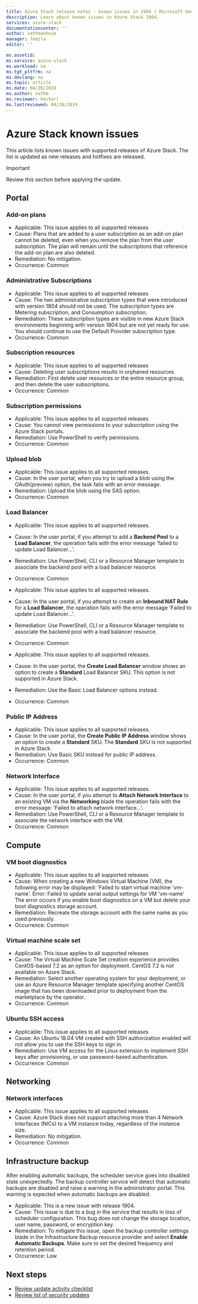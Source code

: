 ```yaml
---
title: Azure Stack release notes - known issues in 1904 | Microsoft Docs
description: Learn about known issues in Azure Stack 1904.
services: azure-stack
documentationcenter: ''
author: sethmanheim
manager: femila
editor: ''

ms.assetid:  
ms.service: azure-stack
ms.workload: na
ms.tgt_pltfrm: na
ms.devlang: na
ms.topic: article
ms.date: 04/26/2019
ms.author: sethm
ms.reviewer: hectorl
ms.lastreviewed: 04/26/2019
---
```


# Azure Stack known issues

This article lists known issues with supported releases of Azure Stack. The list is updated as new releases and hotfixes are released.

> [!IMPORTANT]  
> Review this section before applying the update.

## Portal

### Add-on plans

- Applicable: This issue applies to all supported releases
- Cause: Plans that are added to a user subscription as an add-on plan cannot be deleted, even when you remove the plan from the user subscription. The plan will remain until the subscriptions that reference the add-on plan are also deleted.
- Remediation: No mitigation.
- Occurrence: Common

### Administrative Subscriptions

- Applicable: This issue applies to all supported releases
- Cause: The two administrative subscription types that were introduced with version 1804 should not be used. The subscription types are Metering subscription, and Consumption subscription.
- Remediation: These subscription types are visible in new Azure Stack environments beginning with version 1804 but are not yet ready for use. You should continue to use the Default Provider subscription type.
- Occurrence: Common

### Subscription resources

- Applicable: This issue applies to all supported releases
- Cause: Deleting user subscriptions results in orphaned resources.
- Remediation: First delete user resources or the entire resource group, and then delete the user subscriptions.
- Occurrence: Common

### Subscription permissions

- Applicable: This issue applies to all supported releases
- Cause: You cannot view permissions to your subscription using the Azure Stack portals.
- Remediation: Use PowerShell to verify permissions.
- Occurrence: Common

### Upload blob

- Applicable: This issue applies to all supported releases.
- Cause: In the user portal, when you try to upload a blob using the OAuth(preview) option, the task fails with an error message.
- Remediation: Upload the blob using the SAS option.
- Occurrence: Common

### Load Balancer

- Applicable: This issue applies to all supported releases.
- Cause: In the user portal, if you attempt to add a **Backend Pool** to a **Load Balancer**, the operation fails with the error message 'failed to update Load Balancer...'.
- Remediation: Use PowerShell, CLI or a Resource Manager template to associate the backend pool with a load balancer resource.
- Occurrence: Common

- Applicable: This issue applies to all supported releases.
- Cause: In the user portal, if you attempt to create an **Inbound NAT Rule** for a **Load Balancer**, the operation fails with the error message 'Failed to update Load Balancer...'.
- Remediation: Use PowerShell, CLI or a Resource Manager template to associate the backend pool with a load balancer resource.
- Occurrence: Common

- Applicable: This issue applies to all supported releases.
- Cause: In the user portal, the **Create Load Balancer** window shows an option to create a **Standard** Load Balancer SKU. This option is not supported in Azure Stack.
- Remediation: Use the Basic Load Balancer options instead.
- Occurrence: Common

### Public IP Address

- Applicable: This issue applies to all supported releases.
- Cause: In the user portal, the **Create Public IP Address** window shows an option to create a **Standard** SKU. The **Standard** SKU is not supported in Azure Stack.
- Remediation: Use Basic SKU instead for public IP address.
- Occurrence: Common

### Network Interface 

- Applicable: This issue applies to all supported releases.
- Cause: In the user portal, if you attempt to **Attach Network Interface** to an existing VM via the **Networking** blade the operation fails with the error message: 'Failed to attach network interface...'.
- Remediation: Use PowerShell, CLI or a Resource Manager template to associate the network interface with the VM.
- Occurrence: Common

## Compute

### VM boot diagnostics

- Applicable: This issue applies to all supported releases
- Cause: When creating a new Windows Virtual Machine (VM), the following error may be displayed:
'Failed to start virtual machine 'vm-name'. Error: Failed to update serial output settings for VM 'vm-name'
The error occurs if you enable boot diagnostics on a VM but delete your boot diagnostics storage account.
- Remediation: Recreate the storage account with the same name as you used previously.
- Occurrence: Common

### Virtual machine scale set

- Applicable: This issue applies to all supported releases
- Cause: The Virtual Machine Scale Set creation experience provides CentOS-based 7.2 as an option for deployment. CentOS 7.2 is not available on Azure Stack.
- Remediation: Select another operating system for your deployment, or use an Azure Resource Manager template specifying another CentOS image that has been downloaded prior to deployment from the marketplace by the operator.
- Occurrence: Common

### Ubuntu SSH access

- Applicable: This issue applies to all supported releases
- Cause: An Ubuntu 18.04 VM created with SSH authorization enabled will not allow you to use the SSH keys to sign in.
- Remediation: Use VM access for the Linux extension to implement SSH keys after provisioning, or use password-based authentication.
- Occurrence: Common

## Networking

### Network interfaces

- Applicable: This issue applies to all supported releases
- Cause: Azure Stack does not support attaching more than 4 Network Interfaces (NICs) to a VM instance today, regardless of the instance size.
- Remediation: No mitigation.
- Occurrence: Common

## Infrastructure backup

<!--Bug 3615401 - scheduler config lost; new issue in YYMM;  hectorl-->
After enabling automatic backups, the scheduler service goes into disabled state unexpectedly. The backup controller service will detect that automatic backups are disabled and raise a warning in the administrator portal. This warning is expected when automatic backups are disabled.

- Applicable: This is a new issue with release 1904.
- Cause: This issue is due to a bug in the service that results in loss of scheduler configuration. This bug does not change the storage location, user name, password, or encryption key.
- Remediation: To mitigate this issue, open the backup controller settings blade in the Infrastructure Backup resource provider and select **Enable Automatic Backups**. Make sure to set the desired frequency and retention period.
- Occurrence: Low

<!-- ## Storage -->
<!-- ## SQL and MySQL-->
<!-- ## App Service -->
<!-- ## Usage -->
<!-- ### Identity -->
<!-- ### Marketplace -->

## Next steps

- [Review update activity checklist](azure-stack-release-notes-checklist.md)
- [Review list of security updates](azure-stack-release-notes-security-updates-1904.md)
